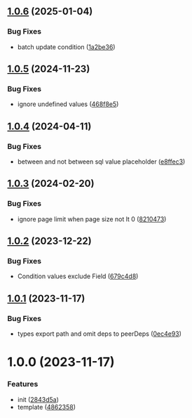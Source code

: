 ## [1.0.6](https://github.com/x-wink/sql-builder/compare/v1.0.5...v1.0.6) (2025-01-04)


### Bug Fixes

* batch update condition ([1a2be36](https://github.com/x-wink/sql-builder/commit/1a2be363f2ac7705bc075bcd6c1d2d2fac29bb35))



## [1.0.5](https://github.com/x-wink/sql-builder/compare/v1.0.4...v1.0.5) (2024-11-23)


### Bug Fixes

* ignore undefined values ([468f8e5](https://github.com/x-wink/sql-builder/commit/468f8e519b48c64ad49ac1ccf196efd6279c9743))



## [1.0.4](https://github.com/x-wink/sql-builder/compare/v1.0.3...v1.0.4) (2024-04-11)

### Bug Fixes

-   between and not between sql value placeholder ([e8ffec3](https://github.com/x-wink/sql-builder/commit/e8ffec3da37905e7b811f2f6ca0dd2d75fe21db2))

## [1.0.3](https://github.com/x-wink/sql-builder/compare/v1.0.2...v1.0.3) (2024-02-20)

### Bug Fixes

-   ignore page limit when page size not lt 0 ([8210473](https://github.com/x-wink/sql-builder/commit/8210473f03738f6076c794abb77d38c9a84a1688))

## [1.0.2](https://github.com/x-wink/sql-builder/compare/v1.0.1...v1.0.2) (2023-12-22)

### Bug Fixes

-   Condition values exclude Field ([679c4d8](https://github.com/x-wink/sql-builder/commit/679c4d8be1afb6e2bac5fcb29dd3410b6c59e131))

## [1.0.1](https://github.com/x-wink/sql-builder/compare/v1.0.0...v1.0.1) (2023-11-17)

### Bug Fixes

-   types export path and omit deps to peerDeps ([0ec4e93](https://github.com/x-wink/sql-builder/commit/0ec4e93dfb02501dd781be3d6f0d11780baeaf6c))

# 1.0.0 (2023-11-17)

### Features

-   init ([2843d5a](https://github.com/x-wink/sql-builder/commit/2843d5a8db60f2278044c7823eafb7ed44125eb7))
-   template ([4862358](https://github.com/x-wink/sql-builder/commit/4862358c51de3df9278781101cdd4584825d9fba))
